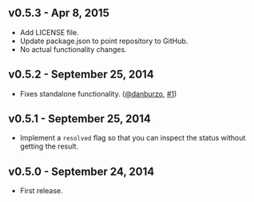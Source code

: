 ## v0.5.3 - Apr 8, 2015

* Add LICENSE file.
* Update package.json to point repository to GitHub.
* No actual functionality changes.

## v0.5.2 - September 25, 2014

* Fixes standalone functionality. ([@danburzo], [#1])

## v0.5.1 - September 25, 2014

* Implement a `resolved` flag so that you can inspect the status without getting 
the result.

## v0.5.0 - September 24, 2014

* First release.

[#1]: https://github.com/git@github.com:rstacruz/ractive-promise-alt/issues/1
[@danburzo]: https://github.com/danburzo